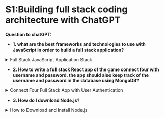 # S1:Building full stack coding architecture with ChatGPT

**Question to chatGPT:**
- **1. what are the best frameworks and technologies to use with JavaScript in order to build a full stack application?**

<details>
  <summary>Full Stack JavaScript Application Stack</summary>

This guide outlines the best frameworks and technologies to build a full stack JavaScript application in 2025. It includes frontend, backend, database, and essential development tools.

---

## Frontend

These tools are used to build the client-side (user interface) of the application.

### Frameworks & Libraries
- **React.js** — Most popular UI library, supported by Meta. Fast, component-based.
- **Next.js** — React-based framework for full-stack apps with SSR, routing, and API support.
- **Vue.js** — Lightweight and beginner-friendly alternative to React.
- **Tailwind CSS** — Utility-first CSS framework for rapid UI design.

### State Management
- **Redux Toolkit** — Predictable state management for React.
- **Zustand / Jotai / Recoil** — Modern lightweight state managers.

---

## Backend

For server-side logic, APIs, and database handling.

### Node.js Frameworks
- **Express.js** — Lightweight, flexible, and widely used web framework for Node.js.
- **Fastify** — Fast and modern alternative to Express.js.
- **NestJS** — TypeScript-first full-featured framework, heavily inspired by Angular.

### API & Auth
- **GraphQL** — Flexible alternative to REST, used with Apollo Server.
- **tRPC** — End-to-end typesafe API layer (great with Next.js).
- **JWT / Passport.js** — For user authentication and session management.

---

## Database

Store and manage app data.

### SQL
- **PostgreSQL** — Open-source, reliable, and scalable.
- **MySQL** — Well-established SQL database.

### NoSQL
- **MongoDB** — Flexible schema, document-based, easy to use with Mongoose.

### ORMs & Query Builders
- **Prisma** — Modern TypeScript ORM, works with PostgreSQL, MySQL, SQLite.
- **Mongoose** — ODM for MongoDB.
- **Knex.js** — SQL query builder.

---

## Dev Tools & Deployment

Improve development workflow and deploy your app.

### Build Tools
- **Vite** — Lightning-fast bundler for modern frontend.
- **Webpack** — Configurable bundler (more complex).

### Testing
- **Jest** — Unit testing for JavaScript and React.
- **Vitest** — Vite-native unit testing framework.

### CI/CD & Deployment
- **GitHub Actions** — Automate testing, build, and deploy processes.
- **Vercel** — Perfect for deploying Next.js apps.
- **Render / Railway / Fly.io** — Full-stack app deployment platforms.
- **Docker** — Containerization for app environments.

---

## Security

- **Helmet.js** — Secures Express apps by setting HTTP headers.
- **Rate Limiting** — `express-rate-limit` for throttling.
- **CSRF Protection** — `csurf` middleware for Express apps.

---

## Bonus Tools

- **Storybook** — UI component explorer for React/Vue.
- **ESLint & Prettier** — Code linting and formatting.
- **Husky** — Git hooks for automated checks.

---

## Recommended Stack Example

**Frontend:** Next.js + Tailwind CSS  
**Backend:** Node.js (Express or NestJS)  
**Database:** PostgreSQL + Prisma  
**Auth:** NextAuth.js or Passport.js  
**Deployment:** Vercel (frontend) + Railway (backend/database)

---
> 💡 Tip: Use TypeScript throughout the stack for type safety and better DX (Developer Experience).
</details>

- **2. How to write a full stack React app of the game connect four with username and password. the app should also keep track of the username and password in the database using MongoDB?**

<details>
  <summary>Connect Four Full Stack App with User Authentication</summary>

This is a full-stack web application for playing the classic **Connect Four** game with **user authentication** using a **MongoDB database** to store usernames and passwords.

---

## Tech Stack

### Frontend:
- **React.js** — For building the interactive UI
- **React Router** — For navigation
- **Axios** — For API requests

### Backend:
- **Node.js + Express.js** — RESTful API for user authentication and game state
- **bcryptjs** — Password hashing
- **jsonwebtoken (JWT)** — Authentication tokens

### Database:
- **MongoDB** — Stores user credentials and optional game history
- **Mongoose** — MongoDB ODM for schema modeling

---

## Features

- User **sign up** and **log in** with hashed passwords
- **JWT-based authentication**
- Playable **Connect Four** game
- Store and retrieve authenticated user session
- Optional: Track game results per user

---

## Project Structure

```
connect-four-app/
│
├── client/               # React frontend
│   ├── public/
│   ├── src/
│   │   ├── components/   # Game, Login, Signup UI
│   │   ├── App.jsx
│   │   └── index.js
│
├── server/               # Node.js + Express backend
│   ├── models/           # Mongoose User model
│   ├── routes/           # Auth and game API routes
│   ├── controllers/      # Auth and game logic
│   ├── middleware/       # Auth verification middleware
│   └── server.js         # Entry point
│
├── .env                  # Environment variables
├── package.json
└── README.md
```

---

## Installation

```bash
git clone https://github.com/yourusername/connect-four-app.git
cd connect-four-app
```

### Backend Setup

```bash
cd server
npm install
touch .env
```

`.env` file:
```
PORT=5000
MONGO_URI=your_mongodb_connection_string
JWT_SECRET=your_jwt_secret
```

```bash
npm start
```

### Frontend Setup

```bash
cd client
npm install
npm start
```

---

## Game Logic

The Connect Four board is a 2D array. Users take turns to drop tokens into a column. The game logic checks after each move if there are 4 connected tokens of the same user horizontally, vertically, or diagonally.

---

## API Endpoints

### Auth Routes
```
POST /api/auth/signup    - Register a new user
POST /api/auth/login     - Authenticate user and return token
GET  /api/auth/me        - Get current logged-in user
```

### Game (Optional)
```
POST /api/game/save      - Save game result
GET  /api/game/history   - Get past games for the user
```

---

## Security Notes

- Passwords are hashed using `bcrypt`
- JWT is stored in HTTP-only cookies (or localStorage)
- Backend routes are protected by middleware

---

## Deployment

- Use **Vercel** for frontend and **Render** or **Railway** for backend + MongoDB
- Add production `.env` values

---

## Future Improvements

- Add game history tracking
- Display leaderboard
- Add multiplayer functionality
- Use WebSocket (e.g. Socket.IO) for real-time games

---

## License

MIT License
</details>

- **3. How do I download Node.js?**

<details>
  <summary>How to Download and Install Node.js</summary>

Node.js is a JavaScript runtime built on Chrome's V8 JavaScript engine. This guide will help you download and install Node.js on your system.

---

## 🖥️ For macOS

### 🔹 Option 1: Download Installer (Recommended)
1. Visit the official Node.js website:  
   👉 https://nodejs.org
2. Download the **macOS Installer** (`.pkg`) for the LTS version (Long-Term Support).
3. Double-click the `.pkg` file and follow the installation steps.

### 🔹 Option 2: Using Homebrew (Terminal)
```bash
brew install node
```

> 🔄 Update Node.js later:
```bash
brew upgrade node
```

---

## 🪟 For Windows

1. Go to the official Node.js site:  
   👉 https://nodejs.org
2. Download the **Windows Installer** (`.msi`) for the LLS version.
3. Double-click the `.msi` file and follow the setup wizard.

> 🧪 You can verify the installation with:
```powershell
node -v
npm -v
```

---

## 🐧 For Linux

### Ubuntu / Debian-based:
```bash
sudo apt update
sudo apt install nodejs npm
```

### Using Node Version Manager (nvm) — Recommended
```bash
curl -o- https://raw.githubusercontent.com/nvm-sh/nvm/v0.39.7/install.sh | bash
# Restart terminal, then:
nvm install --lts
nvm use --lts
```

---

## ✅ Verify Installation

After installation, open a terminal or command prompt and type:

```bash
node -v    # Check Node.js version
npm -v     # Check npm (Node package manager) version
```

If both commands return versions, you're ready to build JavaScript apps!

---

## 📁 Related Tools

- **npm (Node Package Manager)**: Comes with Node.js by default
- **npx**: Run Node binaries without installing globally
- **nvm**: Manage multiple Node.js versions on one machine

---

## 🔗 Helpful Links

- Official website: [https://nodejs.org](https://nodejs.org)
- Node.js docs: [https://nodejs.org/en/docs](https://nodejs.org/en/docs)
- Node Version Manager: [https://github.com/nvm-sh/nvm](https://github.com/nvm-sh/nvm)

---

## 🛠️ What's Next?

Once installed, you can create your first Node.js app:
```bash
mkdir my-app
cd my-app
npm init -y
touch index.js
```

Start coding with:
```bash
node index.js
```

</details>
